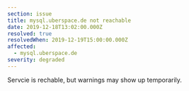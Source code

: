 ```yaml
---
section: issue
title: mysql.uberspace.de not reachable
date: 2019-12-18T13:02:00.000Z
resolved: true
resolvedWhen: 2019-12-19T15:00:00.000Z
affected:
  - mysql.uberspace.de
severity: degraded
---
```

Servcie is rechable, but warnings may show up temporarily.

